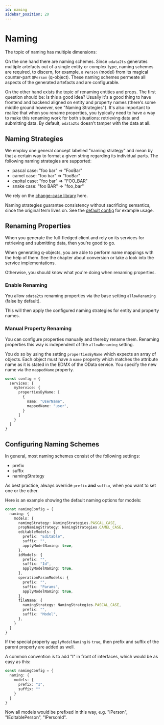```yaml
---
id: naming
sidebar_position: 20
---
```


# Naming

The topic of naming has multiple dimensions:

On the one hand there are naming schemes. Since `odata2ts` generates multiple artefacts out of a
single entity or complex type, naming schemes are required, to discern, for example, a `Person` (model)
from its magical counter-part `QPerson` (q-object). These naming schemes permeate all aspects of the
generated artefacts and are configurable.

On the other hand exists the topic of renaming entities and props. The first question should be: Is this a good
idea? Usually it's a good thing to have frontend and backend aligned on entity and property names (there's some
middle ground however, see "Naming Strategies").
It's also important to realize that when you rename properties, you typically need to have a way to make this renaming
work for both situations: retrieving data and submitting data. By default, `odata2ts` doesn't tamper with the data
at all.

## Naming Strategies

We employ one general concept labelled "naming strategy" and mean by that a certain way to format
a given string regarding its individual parts. The following naming strategies are supported:

- pascal case: "foo bar" => "FooBar"
- camel case: "foo bar" => "fooBar"
- capital case: "foo bar" => "FOO_BAR"
- snake case: "foo BAR" => "foo_bar"

We rely on the [change-case library](https://www.npmjs.com/package/change-case) here.

Naming strategies guarantee consistency without sacrificing semantics, since the original term lives on.
See the [default config](./configuration#default-config) for example usage.

## Renaming Properties

When you generate the full-fledged client and rely on its services for retrieving and submitting
data, then you're good to go.

When generating q-objects, you are able to perform name mappings with the help of them.
See the chapter about conversion or take a look into the service implementations.

Otherwise, you should know what you're doing when renaming properties.

### Enable Renaming

You allow `odata2ts` renaming properties via the base setting `allowRenaming` (false by default).

This will then apply the configured naming strategies for entity and property names.

### Manual Property Renaming

You can configure properties manually and thereby rename them. Renaming properties this way is
independent of the `allowRenaming` setting.

You do so by using the setting `propertiesByName` which expects an array of objects.
Each object must have a `name` property which matches the attribute name as it is stated
in the EDMX of the OData service. You specify the new name via the `mappedName` property.

```ts
const config = {
  services: {
    myService: {
      propertiesByName: [
        {
          name: "UserName",
          mappedName: "user",
        }
      ]
    }
  }
}
```

## Configuring Naming Schemes

In general, most naming schemes consist of the following settings:

- prefix
- suffix
- namingStrategy

As best practice, always override `prefix` **and** `suffix`, when you want to set one or the other.

Here is an example showing the default naming options for models:

```ts
const namingConfig = {
  naming: {
    models: {
      namingStrategy: NamingStrategies.PASCAL_CASE,
      propNamingStrategy: NamingStrategies.CAMEL_CASE,
      editableModels: {
        prefix: "Editable",
        suffix: "",
        applyModelNaming: true,
      },
      idModels: {
        prefix: "",
        suffix: "Id",
        applyModelNaming: true,
      },
      operationParamModels: {
        prefix: "",
        suffix: "Params",
        applyModelNaming: true,
      },
      fileName: {
        namingStrategy: NamingStrategies.PASCAL_CASE,
        prefix: "",
        suffix: "Model",
      },
    }
  }
}
```

If the special property `applyModelNaming` is `true`, then prefix and suffix of the parent property
are added as well.

A common convention is to add "I" in front of interfaces, which would be as easy as this:

```ts
const namingConfig = {
  naming: {
    models: {
      prefix: "I",
      suffix: ""
    }
  }
}
```

Now all models would be prefixed in this way, e.g. "IPerson", "IEditablePerson", "IPersonId".
